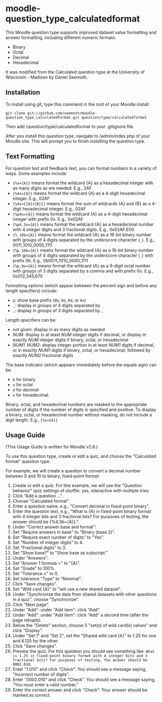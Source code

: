 moodle-question_type_calculatedformat
=====================================

This Moodle question type supports improved dataset value formatting and answer formatting, including different numeric formats:

* Binary
* Octal
* Decimal
* Hexadecimal

It was modified from the Calculated question type at the University of Wisconsin - Madison by Daniel Seemuth.

Installation
------------

To install using git, type this command in the root of your Moodle install:

    git clone git://github.com/seemuth/moodle-question_type_calculatedformat.git question/type/calculatedformat

Then add /question/type/calculatedformat to your .gitignore file.

After you install this question type, navigate to /admin/index.php of your Moodle site.
This will prompt you to finish installing the question type.

Text Formatting
---------------

For question text and feedback text, you can format numbers in a variety of ways. Some examples include:

* `{%x={A}}` means format the wildcard {A} as a hexadecimal integer with as many digits as are needed. E.g., 2AF
* `{%4x={A}}` means format the wildcard {A} as a 4-digit hexadecimal integer. E.g., 02AF
* `{%4x={{A}+{B}}}` means format the sum of wildcards {A} and {B} as a 4-digit hexadecimal integer. E.g., 02AF
* `{%p4x={A}}` means format the wildcard {A} as a 4-digit hexadecimal integer with prefix 0x. E.g., 0x02AF
* `{%p4.3x={A}}` means format the wildcard {A} as a hexadecimal number with 4 integer digits and 3 fractional digits. E.g., 0x02AF.E00
* `{%_16b={A}}` means format the wildcard {A} as a 16-bit binary number with groups of 4 digits separated by the underscore character (`_`). E.g., 0011_1010_0000_1111
* `{%p_16b={A}}` means format the wildcard {A} as a 16-bit binary number with groups of 4 digits separated by the underscore character (`_`) with prefix 0b. E.g., 0b0011_1010_0000_1111
* `{%p,9o={A}}` means format the wildcard {A} as a 9-digit octal number with groups of 3 digits separated by a comma and with prefix 0o. E.g., 0o012,345,670

Formatting options (which appear between the percent sign and before any length specifiers) include:

* `p`: show base prefix (`0b`, `0o`, `0d`, or `0x`)
* `_`: display in groups of 4 digits separated by `_`
* `,`: display in groups of 3 digits separated by `,`

Length specifiers can be:
* _not given_: display in as many digits as needed
* _NUM_: display in at least _NUM_ integer digits if decimal, or display in exactly _NUM_ integer digits if binary, octal, or hexadecimal
* _NUM1_`.`_NUM2_: display integer portion in at least _NUM1_ digits if decimal, or in exactly _NUM1_ digits if binary, octal, or hexadecimal; followed by exactly _NUM2_ fractional digits

The base indicator (which appears immediately before the equals sign) can be:

* `b` for binary
* `o` for octal
* `d` for decimal
* `x` for hexadecimal.

Binary, octal, and hexadecimal numbers are masked to the appropriate number of digits if the number of digits is specified and positive. To display a binary, octal, or hexadecimal number without masking, do not include a digit length. E.g., `{%x={A}}`

Usage Guide
-----------

(This Usage Guide is written for Moodle v2.6.)

To use this question type, create or edit a quiz, and choose the "Calculated format" question type.

For example, we will create a question to convert a decimal number between 0 and 10 to binary, fixed-point format:

1. Create or edit a quiz. For this example, we will use the "Question behavior" quiz settings of shuffle: yes, interactive with multiple tries.
2. Click "Add a question ...".
3. Choose "Calculated format".
4. Enter a question name, e.g., "Convert decimal to fixed-point binary".
5. Enter the question text, e.g., "What is {A} in fixed-point binary format with 4 integer bits and 3 fractional bits? For purposes of testing, the answer should be {%4.3b={A}}.".
6. Under "Correct answer base and format":
  1. Set "Require answers in base" to "Binary (base 2)".
  2. Set "Require exact number of digits" to "Yes".
  3. Set "Number of integer digits" to 4.
  4. Set "Fractional digits" to 3.
  5. Set "Show base?" to "Show base as subscript."
7. Under "Answers":
  1. Set "Answer 1 formula =" to "{A}".
  2. Set "Grade" to 100%.
  3. Set "Tolerance ±" to 0.
  4. Set tolerance "Type" to "Nominal".
8. Click "Save changes".
9. Set "Wild card {A}" to "will use a new shared dataset".
10. Under "Synchronize the data from shared datasets with other questions in a quiz", choose "Synchronize".
11. Click "Next page".
12. Under "Add": under "Add item": click "Add".
13. Under "Add": under "Add item": click "Add" a second time (after the page reloads).
14. Below the "Delete" section, choose 5 "set(s) of wild card(s) values" and click "Display".
15. Under "Set 1" and "Set 2", set the "Shared wild card {A}" to 1.25 for one and 6.125 for the other.
16. Click "Save changes".
17. Preview the quiz. For this question you should see something like:
    `What is 1.25 in fixed-point binary format with 4 integer bits and 3 fractional bits? For purposes of testing, the answer should be 0001.010.`
18. Enter "1.010" and click "Check". You should see a message saying, "Incorrect number of digits".
19. Enter "0002.010" and click "Check". You should see a message saying, "You must enter a valid number."
20. Enter the correct answer and click "Check". Your answer should be marked as correct.
